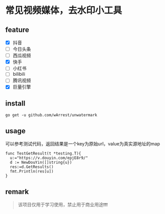 # 常见视频媒体，去水印小工具

## feature
- [x] 抖音
- [ ] 今日头条
- [ ] 西瓜视频
- [x] 快手
- [ ] 小红书
- [ ] bilibili
- [ ] 腾讯视频
- [x] 巨量引擎

## install
~~~
go get -u github.com/wArrest/unwatermark
~~~
## usage
可以参考测试代码，返回结果是一个key为原始url，value为真实源地址的map
~~~golang
func TestGetResult(t *testing.T){
  u:="https://v.douyin.com/epjE8r9/"
  d := NewDouYin([]string{u})
  res:=d.GetResults()
  fmt.Println(res[u])
}
~~~
## remark
> 该项目仅用于学习使用，禁止用于商业用途❗️❗️❗️
